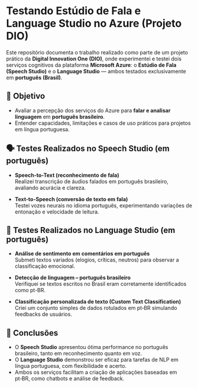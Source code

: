 # Testando Estúdio de Fala e Language Studio no Azure (Projeto DIO)

Este repositório documenta o trabalho realizado como parte de um projeto prático da **Digital Innovation One (DIO)**, onde experimentei e testei dois serviços cognitivos da plataforma **Microsoft Azure**: o **Estúdio de Fala (Speech Studio)** e o **Language Studio** — ambos testados exclusivamente em **português (Brasil)**.

## 🎯 Objetivo

- Avaliar a percepção dos serviços do Azure para **falar e analisar linguagem** em **português brasileiro**.
- Entender capacidades, limitações e casos de uso práticos para projetos em língua portuguesa.

## 🗣️ Testes Realizados no Speech Studio (em português)

- **Speech-to-Text (reconhecimento de fala)**  
  Realizei transcrição de áudios falados em português brasileiro, avaliando acurácia e clareza.

- **Text-to-Speech (conversão de texto em fala)**  
  Testei vozes neurais no idioma português, experimentando variações de entonação e velocidade de leitura.

## 💬 Testes Realizados no Language Studio (em português)

- **Análise de sentimento em comentários em português**  
  Submeti textos variados (elogios, críticas, neutros) para observar a classificação emocional.

- **Detecção de linguagem – português brasileiro**  
  Verifiquei se textos escritos no Brasil eram corretamente identificados como pt-BR.

- **Classificação personalizada de texto (Custom Text Classification)**  
  Criei um conjunto simples de dados rotulados em pt‑BR simulando feedbacks de usuários.

## 📌 Conclusões

- O **Speech Studio** apresentou ótima performance no português brasileiro, tanto em reconhecimento quanto em voz.
- O **Language Studio** demonstrou ser eficaz para tarefas de NLP em língua portuguesa, com flexibilidade e acerto.
- Ambos os serviços facilitam a criação de aplicações baseadas em pt‑BR, como chatbots e análise de feedback.
